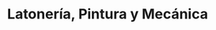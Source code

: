 ---
title: "Latonería, Pintura y Mecánica"
url: /barrios-unidos/latoneria-pintura-y-mecanica/
shop: reparación de automóviles
---